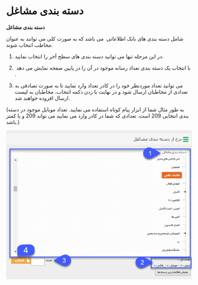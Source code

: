 # دسته بندی مشاغل    

**دسته بندی مشاغل** 

شامل دسته بندی های بانک اطلاعاتی  می باشد که به صورت کلی می توانند به عنوان مخاطب انتخاب شوند.

1. در این مرحله تنها می توانید دسته بندی های سطح آخر را انتخاب نمایید.

2.  با انتخاب یک دسته بندی تعداد رسانه موجود در آن را در پایین صفحه نمایش می دهد .

3. می توانید تعداد موردنظر خود را در کادر تعداد وارد نمایید تا به صورت تصادفی به تعدادی از مخاطبان ارسال شود و در نهایت با زدن دکمه انتخاب، مخاطبان به لیست ارسال افزوده خواهند شد.

(به طور مثال شما از ابزار پیام کوتاه استفاده می نمایید. تعداد موبایل موجود در دسته بندی انتخابی 209 است. تعدادی که شما در کادر وارد می نمایید می تواند 209 و یا کمتر باشد.)

![](advertise-Step3SelectAudiences-bank3.png)